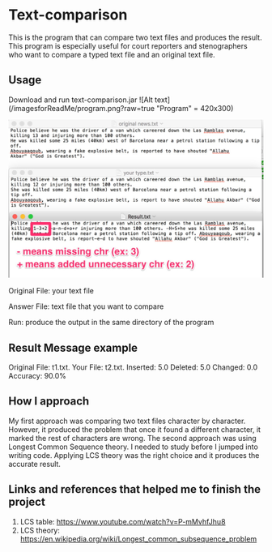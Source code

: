 # Text-comparison
This is the program that can compare two text files and produces the result. This program is especially useful for court reporters and stenographers who want to compare a typed text file and an original text file.  

## Usage
Download and run text-comparison.jar
![Alt text](/imagesforReadMe/program.png?raw=true "Program" = 420x300)

![Alt text](/imagesforReadMe/result.jpg?raw=true "result txt file")

Original File: your text file

Answer File: text file that you want to compare

Run: produce the output in the same directory of the program 

## Result Message example
Original File: t1.txt.
Your File: t2.txt.
Inserted: 5.0
Deleted: 5.0
Changed: 0.0
Accuracy: 90.0%

## How I approach
My first approach was comparing two text files character by character. However, it produced the problem that once it found a different character, it marked the rest of characters are wrong. 
The second approach was using Longest Common Sequence theory. I needed to study before I jumped into writing code. 
Applying LCS theory was the right choice and it produces the accurate result. 

## Links and references that helped me to finish the project 
1. LCS table: https://www.youtube.com/watch?v=P-mMvhfJhu8
2. LCS theory: https://en.wikipedia.org/wiki/Longest_common_subsequence_problem



